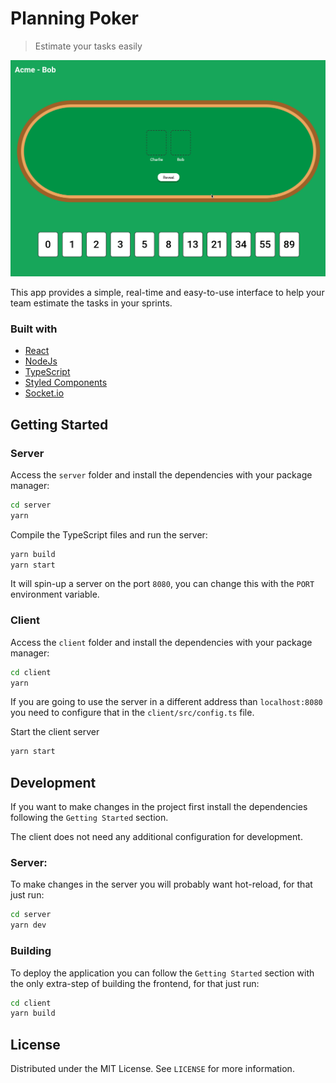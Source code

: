 # Planning Poker
> Estimate your tasks easily

![demo](./docs/demo.gif)

This app provides a simple, real-time and easy-to-use interface to help your team estimate the tasks in your sprints.

### Built with
- [React](https://reactjs.org/)
- [NodeJs](https://nodejs.org/en/)
- [TypeScript](https://www.typescriptlang.org/)
- [Styled Components](https://styled-components.com/)
- [Socket.io](https://socket.io)

## Getting Started

### Server
Access the `server` folder and install the dependencies with your package manager:
```bash
cd server
yarn
```

Compile the TypeScript files and run the server:
```bash
yarn build
yarn start
```

It will spin-up a server on the port `8080`, you can change this with the `PORT` environment variable.

### Client
Access the `client` folder and install the dependencies with your package manager:
```bash
cd client
yarn
```

If you are going to use the server in a different address than `localhost:8080` you need to configure that in the `client/src/config.ts` file.

Start the client server
```bash
yarn start
```

## Development
If you want to make changes in the project first install the dependencies following the `Getting Started` section.

The client does not need any additional configuration for development.

### Server:
To make changes in the server you will probably want hot-reload, for that just run:
```bash
cd server
yarn dev
```

### Building
To deploy the application you can follow the `Getting Started` section with the only extra-step of building the frontend, for that just run:

```bash
cd client
yarn build
```

## License

Distributed under the MIT License. See `LICENSE` for more information.